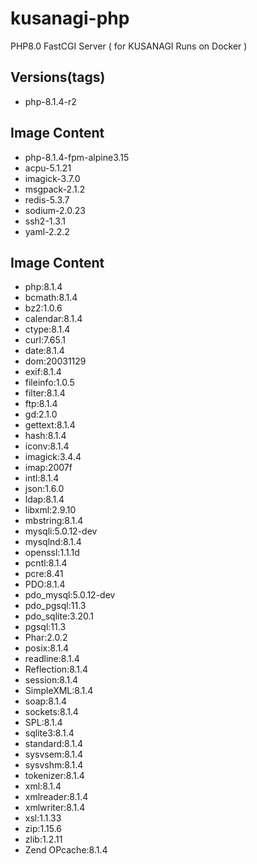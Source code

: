 # kusanagi-php
PHP8.0 FastCGI Server ( for KUSANAGI Runs on Docker )

## Versions(tags)
- php-8.1.4-r2

## Image Content
- php-8.1.4-fpm-alpine3.15
- acpu-5.1.21
- imagick-3.7.0
- msgpack-2.1.2
- redis-5.3.7
- sodium-2.0.23
- ssh2-1.3.1
- yaml-2.2.2

## Image Content
- php:8.1.4
- bcmath:8.1.4
- bz2:1.0.6
- calendar:8.1.4
- ctype:8.1.4
- curl:7.65.1
- date:8.1.4
- dom:20031129
- exif:8.1.4
- fileinfo:1.0.5
- filter:8.1.4
- ftp:8.1.4
- gd:2.1.0
- gettext:8.1.4
- hash:8.1.4
- iconv:8.1.4
- imagick:3.4.4
- imap:2007f
- intl:8.1.4
- json:1.6.0
- ldap:8.1.4
- libxml:2.9.10
- mbstring:8.1.4
- mysqli:5.0.12-dev
- mysqlnd:8.1.4
- openssl:1.1.1d
- pcntl:8.1.4
- pcre:8.41
- PDO:8.1.4
- pdo_mysql:5.0.12-dev
- pdo_pgsql:11.3
- pdo_sqlite:3.20.1
- pgsql:11.3
- Phar:2.0.2
- posix:8.1.4
- readline:8.1.4
- Reflection:8.1.4
- session:8.1.4
- SimpleXML:8.1.4
- soap:8.1.4
- sockets:8.1.4
- SPL:8.1.4
- sqlite3:8.1.4
- standard:8.1.4
- sysvsem:8.1.4
- sysvshm:8.1.4
- tokenizer:8.1.4
- xml:8.1.4
- xmlreader:8.1.4
- xmlwriter:8.1.4
- xsl:1.1.33
- zip:1.15.6
- zlib:1.2.11
- Zend OPcache:8.1.4

